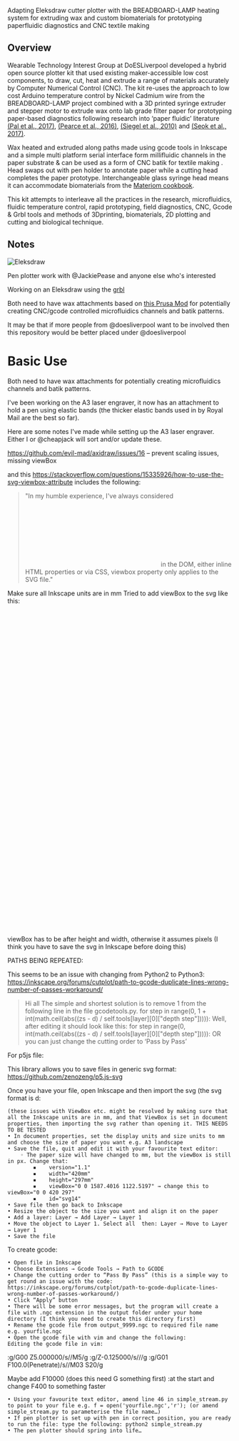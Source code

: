 
Adapting Eleksdraw cutter plotter with the BREADBOARD-LAMP heating system for extruding wax and custom biomaterials for prototyping paperfluidic diagnostics and CNC textile making 

## Overview

Wearable Technology Interest Group at DoESLiverpool developed a hybrid open source plotter kit that used existing maker-accessible low cost components, to draw, cut, heat and extrude a range of materials accurately by Computer Numerical Control (CNC). The kit re-uses the approach to low cost Arduino temperature control by Nickel Cadmium wire from the BREADBOARD-LAMP project combined with a 3D printed syringe extruder and stepper motor to extrude wax onto lab grade filter paper for prototyping paper-based diagnostics following research into ‘paper fluidic’ literature [(Pal et al., 2017)](https://onlinelibrary.wiley.com/doi/abs/10.1002/admt.201700130), [(Pearce et al., 2016)](http://journals.sagepub.com/doi/10.1177/2211068215624408), [(Siegel et al., 2010)](http://onlinelibrary.wiley.com/doi/abs/10.1002/adfm.200901363) and [(Seok et al., 2017)](http://www.thno.org/v07p2220.htm). 

Wax heated and extruded along paths made using gcode tools in Inkscape and a simple multi platform serial interface form millifluidic channels in the paper substrate & can be used as a form of CNC batik for textile making . Head swaps out with pen holder to annotate paper while a cutting head completes the paper prototype. Interchangeable glass syringe head means it can accommodate biomaterials from the [Materiom cookbook](https://materiom.org).

This kit attempts to interleave all the practices in the research, microfluidics, fluidic temperature control, rapid prototyping, field diagnostics, CNC, Gcode & Grbl tools and methods of 3Dprinting, biomaterials, 2D plotting and cutting and biological technique. 


## Notes

![Eleksdraw](images/PaperDiagnosticPrinter.jpg)

Pen plotter work with @JackiePease and anyone else who's interested

Working on an Eleksdraw using the [grbl](https://github.com/robottini/grbl-servo)

Both need to have wax attachments based on [this Prusa Mod](https://www.thingiverse.com/thing:1677063) for potentially creating CNC/gcode controlled microfluidics channels and batik patterns.


It may be that if more people from @doesliverpool want to be involved then this repository would be better placed under @doesliverpool



# Basic Use


Both need to have wax attachments for potentially creating microfluidics channels and batik patterns.

I've been working on the A3 laser engraver, it now has an attachment to hold a pen using elastic bands (the thicker elastic bands used in by Royal Mail are the best so far).

Here are some notes I've made while setting up the A3 laser engraver. Either I or @cheapjack will sort and/or update these.

https://github.com/evil-mad/axidraw/issues/16 – prevent scaling issues, missing viewBox

and this https://stackoverflow.com/questions/15335926/how-to-use-the-svg-viewbox-attribute
includes the following:
>"In my humble experience, I've always considered <svg>’s viewbox values as a required image ratio to apply to the width and height values. While defining the >laters just I do with any <img> in the DOM, either inline HTML properties or via CSS, viewbox property only applies to the SVG file."

Make sure all Inkscape units are in mm
Tried to add viewBox to the svg like this:
<?xml version="1.0" encoding="UTF-8" standalone="no"?>
<svg
   xmlns:dc="http://purl.org/dc/elements/1.1/"
   xmlns:cc="http://creativecommons.org/ns#"
   xmlns:rdf="http://www.w3.org/1999/02/22-rdf-syntax-ns#"
   xmlns:svg="http://www.w3.org/2000/svg"
   xmlns="http://www.w3.org/2000/svg"
   xmlns:sodipodi="http://sodipodi.sourceforge.net/DTD/sodipodi-0.dtd"
   xmlns:inkscape="http://www.inkscape.org/namespaces/inkscape"
   sodipodi:docname="DoESLiverpoolTSP.svg"
   inkscape:version="1.0.1 (3bc2e81, 2020-09-07)"
   version="1.1"
   id="svg2985"
   height="297mm"
   width="210mm"
   viewBox="0 0 210 297">

viewBox has to be after height and width, otherwise it assumes pixels (I think you have to save the svg in Inkscape before doing this)

PATHS BEING REPEATED:

This seems to be an issue with changing from Python2 to Python3:
https://inkscape.org/forums/cutplot/path-to-gcode-duplicate-lines-wrong-number-of-passes-workaround/

>Hi all
>The simple and shortest solution is to remove 1 from the following line in the file gcodetools.py.
>for step in range(0, 1 + int(math.ceil(abs((zs - d) / self.tools[layer][0]["depth step"])))):
>Well, after editing it should look like this:
>for step in range(0, int(math.ceil(abs((zs - d) / self.tools[layer][0]["depth step"])))):
>OR you can just change the cutting order to ‘Pass by Pass’

For p5js file:

This library allows you to save files in generic svg format: https://github.com/zenozeng/p5.js-svg

Once you have your file, open Inkscape and then import the svg (the svg format is d:

    (these issues with ViewBox etc. might be resolved by making sure that all the Inkscape units are in mm, and that ViewBox is set in document properties, then importing the svg rather than opening it. THIS NEEDS TO BE TESTED
    • In document properties, set the display units and size units to mm and choose the size of paper you want e.g. A3 landscape
    • Save the file, quit and edit it with your favourite text editor:
        ◦ The paper size will have changed to mm, but the viewBox is still in px. Change that:
            ▪    version="1.1"
            ▪    width="420mm"
            ▪    height="297mm"
            ▪    viewBox="0 0 1587.4016 1122.5197" → change this to viewBox="0 0 420 297"
            ▪    id="svg14"
    • Save file then go back to Inkscape
    • Resize the object to the size you want and align it on the paper
    • Add a layer: Layer → Add Layer → Layer 1
    • Move the object to Layer 1. Select all  then: Layer → Move to Layer → Layer 1
    • Save the file

To create gcode:

    • Open file in Inkscape
    • Choose Extensions → Gcode Tools → Path to GCODE
    • Change the cutting order to “Pass By Pass” (this is a simple way to get round an issue with the code: https://inkscape.org/forums/cutplot/path-to-gcode-duplicate-lines-wrong-number-of-passes-workaround/)
    • Click “Apply” button
    • There will be some error messages, but the program will create a file with .ngc extension in the output folder under your home directory (I think you need to create this directory first)
    • Rename the gcode file from output_9999.ngc to required file name e.g. yourfile.ngc
    • Open the gcode file with vim and change the following:
    Editing the gcode file in vim:

\:g/G00 Z5.000000/s//M5/g
\:g/Z-0.125000/s///g
\:g/G01  F100.0(Penetrate)/s//M03 S20/g   

Maybe add F10000 (does this need G something first) :at the start and change F400 to something faster

    • Using your favourite text editor, amend line 46 in simple_stream.py to point to your file e.g. f = open('yourfile.ngc','r'); (or amend simple_stream.py to parameterise the file name…)
    • If pen plotter is set up with pen in correct position, you are ready to run the file: type the following: python2 simple_stream.py
    • The pen plotter should spring into life…

